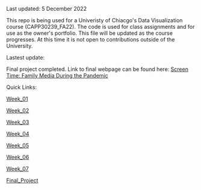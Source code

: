 Last updated: 5 December 2022

This repo is being used for a Univeristy of Chiacgo's Data Visualization course (CAPP30239_FA22).  The code is used for class assignments and for use as the owner's portfolio.  This file will be updated as the course progresses.  At this time it is not open to contributions outside of the University.

Lastest update: 

Final project completed.  Link to final webpage can be found here: <a href="https://rconnie.github.io/CAPP30239_FA22/final_project/final.html">Screen Time: Family Media During the Pandemic</a>




Quick Links: 

<a href="https://github.com/RConnie/CAPP30239_FA22/tree/main/week_01">Week_01</a>

<a href="https://github.com/RConnie/CAPP30239_FA22/tree/main/week_02">Week_02</a>

<a href="https://github.com/RConnie/CAPP30239_FA22/tree/main/week_03">Week_03</a>

<a href="https://github.com/RConnie/CAPP30239_FA22/tree/main/week_04">Week_04</a>

<a href="https://github.com/RConnie/CAPP30239_FA22/tree/main/week_05">Week_05</a>

<a href="https://github.com/RConnie/CAPP30239_FA22/tree/main/week_06">Week_06</a>

<a href="https://github.com/RConnie/CAPP30239_FA22/tree/main/week_07">Week_07</a>

<a href="https://github.com/RConnie/CAPP30239_FA22/tree/main/final_project">Final_Project</a>


